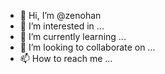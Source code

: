 - 👋 Hi, I’m @zenohan
- 👀 I’m interested in ...
- 🌱 I’m currently learning ...
- 💞️ I’m looking to collaborate on ...
- 📫 How to reach me ...

<!---
zenohan/zenohan is a ✨ special ✨ repository because its `README.md` (this file) appears on your GitHub profile.
You can click the Preview link to take a look at your changes.
--->
